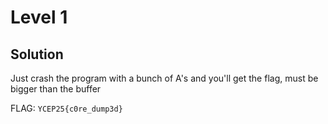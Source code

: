# Level 1

## Solution

Just crash the program with a bunch of A's and you'll get the flag, must be bigger than the buffer

FLAG: `YCEP25{c0re_dump3d}`
